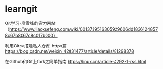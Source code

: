 ﻿# learngit
Git学习-廖雪峰的官方网站
（https://www.liaoxuefeng.com/wiki/0013739516305929606dd18361248578c67b8067c8c017b000）

利用Gitee搭建私人仓库-https篇
https://blog.csdn.net/weixin_42831477/article/details/81298378

在Github和Git上fork之简单指南
https://linux.cn/article-4292-1-rss.html


